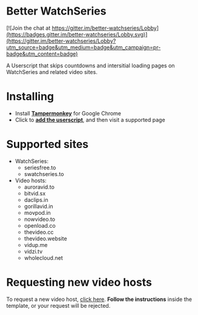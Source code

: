 # Better WatchSeries

[![Join the chat at https://gitter.im/better-watchseries/Lobby](https://badges.gitter.im/better-watchseries/Lobby.svg)](https://gitter.im/better-watchseries/Lobby?utm_source=badge&utm_medium=badge&utm_campaign=pr-badge&utm_content=badge)

A Userscript that skips countdowns and intersitial loading pages on WatchSeries and related video sites.

# Installing

* Install **[Tampermonkey](https://chrome.google.com/webstore/detail/dhdgffkkebhmkfjojejmpbldmpobfkfo)** for Google Chrome
* Click to **[add the userscript](https://github.com/andrewjmetzger/better-watchseries/raw/master/better-watchseries.user.js)**, and then visit a supported page

# Supported sites

- WatchSeries:
    - seriesfree.to
    - swatchseries.to
- Video hosts:
    - auroravid.to
    - bitvid.sx
    - daclips.in
    - gorillavid.in
    - movpod.in
    - nowvideo.to
    - openload.co
    - thevideo.cc
    - thevideo.website
    - vidup.me
    - vidzi.tv
    - wholecloud.net

# Requesting new video hosts

To request a new video host, [click here](https://github.com/andrewjmetzger/better-watchseries/issues/new?template=host_request.md&title=[Host%20Request]%20example.com). **Follow the instructions** inside the template, or your request will be rejected.
